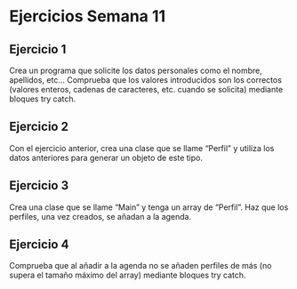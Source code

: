 # Ejercicios Semana 11

## Ejercicio 1
Crea un programa que solicite los datos personales como el nombre,
apellidos, etc… Comprueba que los valores introducidos son los correctos
(valores enteros, cadenas de caracteres, etc. cuando se solicita) mediante
bloques try catch.

## Ejercicio 2
Con el ejercicio anterior, crea una clase que se llame “Perfil” y utiliza los
datos anteriores para generar un objeto de este tipo.

## Ejercicio 3
Crea una clase que se llame “Main” y tenga un array de “Perfil”. Haz que
los perfiles, una vez creados, se añadan a la agenda.

## Ejercicio 4
Comprueba que al añadir a la agenda no se añaden perfiles de más (no
supera el tamaño máximo del array) mediante bloques try catch.